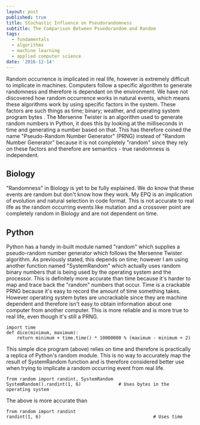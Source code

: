 ```yaml
---
layout: post
published: true
title: Stochastic Influence on Pseudorandomness
subtitle: The Comparison Between Psuedorandom and Random
tags:
  - fundamentals
  - algorithms
  - machine learning
  - applied computer science
date: '2016-12-14'
---
```


Random occurrence is implicated in real life, however is extremely difficult to implicate in machines. Computers follow a specific algorithm to generate randomness and therefore is dependant on the environment. We have not discovered how random occurrence works in natural events, which means these algorithms work by using specific factors in the system. These factors are such things as time; binary; weather, and operating system program bytes . The Mersenne Twister is an algorithm used to generate random numbers in Python, it does this by looking at the milliseconds in time and generating a number based on that. This has therefore coined the name "Pseudo-Random Number Generator" (PRNG) instead of "Random Number Generator" because it is not completely "random" since they rely on these factors and therefore are semantics - true randomness is independent.

## Biology

"Randomness" in Biology is yet to be fully explained. We do know that these events are random but don't know how they work. My EPQ is an implication of evolution and natural selection in code format. This is not accurate to real life as the random occurring events like mutation and a crossover point are completely random in Biology and are not dependent on time. 

## Python

Python has a handy in-built module named "random" which supplies a pseudo-random number generator which follows the Mersenne Twister algorithm. As previously stated, this depends on time; however I am using another function named "SystemRandom" which actually uses random binary numbers that is being used by the operating system and the processor. This is definitely more accurate than time because it's harder to map and trace back the "random" numbers that occur.
Time is a crackable PRNG because it's easy to record the amount of time something takes. However operating system bytes are uncrackable since they are machine dependent and therefore isn't easy to obtain information about one computer from another computer. This is more reliable and is more true to real life, even though it's still a PRNG. 

```
import time
def dice(minimum, maximum):
    return minimum + time.time() * 10000000 % (maximum - minimum + 2)
```
This simple dice program (above) relies on time and therefore is practically a replica of Python's random module. This is no way to accurately map the result of SystemRandom function and is therefore considered better use when trying to implicate a random occurring event from real life.
```
from random import randint, SystemRandom
SystemRandom().randint(1, 6)              # Uses bytes in the operating system
```
The above is more accurate than 
```
from random import randint
randint(1, 6)                                          # Uses time
```
